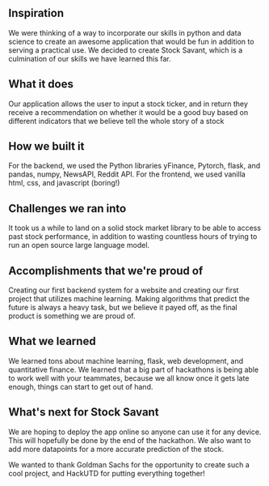 ## Inspiration
We were thinking of a way to incorporate our skills in python and data science to create an awesome application that would be fun in addition to serving a practical use. We decided to create Stock Savant, which is a culmination of our skills we have learned this far.
## What it does
Our application allows the user to input a stock ticker, and in return they receive a recommendation on whether it would be a good buy based on different indicators that we believe tell the whole story of a stock
## How we built it
For the backend, we used the Python libraries yFinance, Pytorch, flask, and pandas, numpy, NewsAPI, Reddit API. For the frontend, we used vanilla html, css, and javascript (boring!)
## Challenges we ran into
It took us a while to land on a solid stock market library to be able to access past stock performance, in addition to wasting countless hours of trying to run an open source large language model.
## Accomplishments that we're proud of
Creating our first backend system for a website and creating our first project that utilizes machine learning. Making algorithms that predict the future is always a heavy task, but we believe it payed off, as the final product is something we are proud of.
## What we learned
We learned tons about machine learning, flask, web development, and quantitative finance. We learned that a big part of hackathons is being able to work well with your teammates, because we all know once it gets late enough, things can start to get out of hand.
## What's next for Stock Savant
We are hoping to deploy the app online so anyone can use it for any device. This will hopefully be done by the end of the hackathon. We also want to add more datapoints for a more accurate prediction of the stock.

We wanted to thank Goldman Sachs for the opportunity to create such a cool project, and HackUTD for putting everything together!

